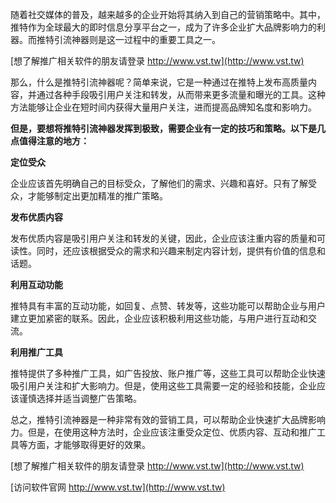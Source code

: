 随着社交媒体的普及，越来越多的企业开始将其纳入到自己的营销策略中。其中，推特作为全球最大的即时信息分享平台之一，成为了许多企业扩大品牌影响力的利器。而推特引流神器则是这一过程中的重要工具之一。

[想了解推广相关软件的朋友请登录 http://www.vst.tw](http://www.vst.tw)

那么，什么是推特引流神器呢？简单来说，它是一种通过在推特上发布高质量内容，并通过各种手段吸引用户关注和转发，从而带来更多流量和曝光的工具。这种方法能够让企业在短时间内获得大量用户关注，进而提高品牌知名度和影响力。

**但是，要想将推特引流神器发挥到极致，需要企业有一定的技巧和策略。以下是几点值得注意的地方：**

**定位受众**

企业应该首先明确自己的目标受众，了解他们的需求、兴趣和喜好。只有了解受众，才能够制定出更加精准的推广策略。

**发布优质内容**

发布优质内容是吸引用户关注和转发的关键，因此，企业应该注重内容的质量和可读性。同时，还应该根据受众的需求和兴趣来制定内容计划，提供有价值的信息和话题。

**利用互动功能**

推特具有丰富的互动功能，如回复、点赞、转发等，这些功能可以帮助企业与用户建立更加紧密的联系。因此，企业应该积极利用这些功能，与用户进行互动和交流。

**利用推广工具**

推特提供了多种推广工具，如广告投放、账户推广等，这些工具可以帮助企业快速吸引用户关注和扩大影响力。但是，使用这些工具需要一定的经验和技能，企业应该谨慎选择并适当调整广告策略。

总之，推特引流神器是一种非常有效的营销工具，可以帮助企业快速扩大品牌影响力。但是，在使用这种方法时，企业应该注重受众定位、优质内容、互动和推广工具等方面，才能够取得更好的效果。

[想了解推广相关软件的朋友请登录 http://www.vst.tw](http://www.vst.tw)


[访问软件官网 http://www.vst.tw](http://www.vst.tw)
